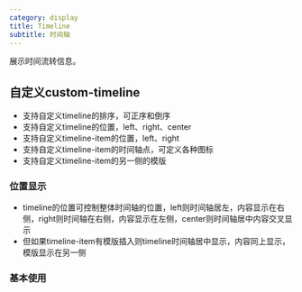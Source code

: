 ```yaml
---
category: display
title: Timeline
subtitle: 时间轴
---
```


展示时间流转信息。

## 自定义custom-timeline
 - 支持自定义timeline的排序，可正序和倒序
 - 支持自定义timeline的位置，left、right、center
 - 支持自定义timeline-item的位置，left、right
 - 支持自定义timeline-item的时间轴点，可定义各种图标
 - 支持自定义timeline-item的另一侧的模版

### 位置显示
- timeline的位置可控制整体时间轴的位置，left则时间轴居左，内容显示在右侧，right则时间轴在右侧，内容显示在左侧，center则时间轴居中内容交叉显示
- 但如果timeline-item有模版插入则timeline时间轴居中显示，内容同上显示，模版显示在另一侧


### 基本使用

<example name="thy-timeline-basic-example" />




